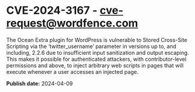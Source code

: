 # CVE-2024-3167 - cve-request@wordfence.com

The Ocean Extra plugin for WordPress is vulnerable to Stored Cross-Site Scripting via the ‘twitter_username’ parameter in versions up to, and including, 2.2.6 due to insufficient input sanitization and output escaping. This makes it possible for authenticated attackers, with contributor-level permissions and above, to inject arbitrary web scripts in pages that will execute whenever a user accesses an injected page.

**Publish date:** 2024-04-09
